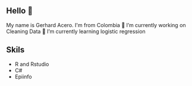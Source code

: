 ## Hello 👋  

My name is Gerhard Acero. I'm from Colombia
🔭 I’m currently working on Cleaning Data
🌱 I’m currently learning logistic regression

## Skils
- R and Rstudio
- C#
- Epiinfo

